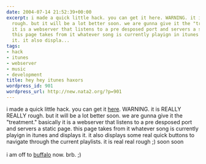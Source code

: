 ```yaml
---
date: 2004-07-14 21:52:39+00:00
excerpt: i made a quick little hack. you can get it here. WARNING. it is REALLY REALLY
  rough. but it will be a lot better soon. we are gunna give it the "treatment." basically
  it is a webserver that listens to a pre desposed port and servers a static page.
  this page takes from it whatever song is currently playign in itunes and displays
  it. it also displa...
tags:
- hack
- itunes
- webserver
- music
- development
title: hey hey itunes haxors
wordpress_id: 901
wordpress_url: http://new.nata2.org/?p=901
---
```


i made a quick little hack. you can get it <a href="http://www.dopeman.org/ituneswww.zip">here</a>. WARNING. it is REALLY REALLY rough. but it will be a lot better soon. we are gunna give it the "treatment." basically it is a webserver that listens to a pre desposed port and servers a static page. this page takes from it whatever song is currently playign in itunes and displays it. it also displays some real quick buttons to navigate through the current playlists. it is real real rough ;) soon soon <br/><br/>i am off to <a href="http://juggle.org/festival/">buffalo</a> now. brb. ;)
